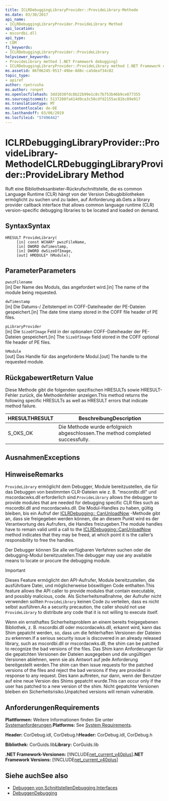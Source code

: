 ```yaml
---
title: ICLRDebuggingLibraryProvider::ProvideLibrary-Methode
ms.date: 03/30/2017
api_name:
- ICLRDebuggingLibraryProvider.ProvideLibrary Method
api_location:
- mscordbi.dll
api_type:
- COM
f1_keywords:
- ICLRDebuggingLibraryProvider::ProvideLibrary
helpviewer_keywords:
- ProvideLibrary method [.NET Framework debugging]
- ICLRDebuggingLibraryProvider::ProvideLibrary method [.NET Framework debugging]
ms.assetid: 86f06245-9517-49be-8d8c-ca5deaf34c02
topic_type:
- apiref
author: rpetrusha
ms.author: ronpet
ms.openlocfilehash: 3dd1038fdc8b22b99e1c8c7b753b46b9ce877355
ms.sourcegitcommit: 5137208fa414d9ca3c58cdfd2155ac81bc89e917
ms.translationtype: MT
ms.contentlocale: de-DE
ms.lasthandoff: 03/06/2019
ms.locfileid: "57496442"
---
```

# <a name="iclrdebugginglibraryproviderprovidelibrary-method"></a><span data-ttu-id="43ec8-102">ICLRDebuggingLibraryProvider::ProvideLibrary-Methode</span><span class="sxs-lookup"><span data-stu-id="43ec8-102">ICLRDebuggingLibraryProvider::ProvideLibrary Method</span></span>
<span data-ttu-id="43ec8-103">Ruft eine Bibliotheksanbieter-Rückrufschnittstelle, die es common Language Runtime (CLR) hängt von der Version Debugbibliotheken ermöglicht zu suchen und zu laden, auf Anforderung ab.</span><span class="sxs-lookup"><span data-stu-id="43ec8-103">Gets a library provider callback interface that allows common language runtime (CLR) version-specific debugging libraries to be located and loaded on demand.</span></span>  
  
## <a name="syntax"></a><span data-ttu-id="43ec8-104">Syntax</span><span class="sxs-lookup"><span data-stu-id="43ec8-104">Syntax</span></span>  
  
```  
HRESULT ProvideLibrary(  
     [in] const WCHAR* pwszFileName,  
     [in] DWORD dwTimestamp,  
     [in] DWORD dwSizeOfImage,  
     [out] HMODULE* hModule);  
```  
  
## <a name="parameters"></a><span data-ttu-id="43ec8-105">Parameter</span><span class="sxs-lookup"><span data-stu-id="43ec8-105">Parameters</span></span>  
 `pwszFilename`  
 <span data-ttu-id="43ec8-106">[in] Der Name des Moduls, das angefordert wird.</span><span class="sxs-lookup"><span data-stu-id="43ec8-106">[in] The name of the module being requested.</span></span>  
  
 `dwTimestamp`  
 <span data-ttu-id="43ec8-107">[in] Die Datums-/ Zeitstempel im COFF-Dateiheader der PE-Dateien gespeichert.</span><span class="sxs-lookup"><span data-stu-id="43ec8-107">[in] The date time stamp stored in the COFF file header of PE files.</span></span>  
  
 `pLibraryProvider`  
 <span data-ttu-id="43ec8-108">[in] Die `SizeOfImage` Feld in der optionalen COFF-Dateiheader der PE-Dateien gespeichert.</span><span class="sxs-lookup"><span data-stu-id="43ec8-108">[in] The `SizeOfImage` field stored in the COFF optional file header of PE files.</span></span>  
  
 `hModule`  
 <span data-ttu-id="43ec8-109">[out] Das Handle für das angeforderte Modul.</span><span class="sxs-lookup"><span data-stu-id="43ec8-109">[out] The handle to the requested module.</span></span>  
  
## <a name="return-value"></a><span data-ttu-id="43ec8-110">Rückgabewert</span><span class="sxs-lookup"><span data-stu-id="43ec8-110">Return Value</span></span>  
 <span data-ttu-id="43ec8-111">Diese Methode gibt die folgenden spezifischen HRESULTs sowie HRESULT-Fehler zurück, die Methodenfehler anzeigen.</span><span class="sxs-lookup"><span data-stu-id="43ec8-111">This method returns the following specific HRESULTs as well as HRESULT errors that indicate method failure.</span></span>  
  
|<span data-ttu-id="43ec8-112">HRESULT</span><span class="sxs-lookup"><span data-stu-id="43ec8-112">HRESULT</span></span>|<span data-ttu-id="43ec8-113">Beschreibung</span><span class="sxs-lookup"><span data-stu-id="43ec8-113">Description</span></span>|  
|-------------|-----------------|  
|<span data-ttu-id="43ec8-114">S_OK</span><span class="sxs-lookup"><span data-stu-id="43ec8-114">S_OK</span></span>|<span data-ttu-id="43ec8-115">Die Methode wurde erfolgreich abgeschlossen.</span><span class="sxs-lookup"><span data-stu-id="43ec8-115">The method completed successfully.</span></span>|  
  
## <a name="exceptions"></a><span data-ttu-id="43ec8-116">Ausnahmen</span><span class="sxs-lookup"><span data-stu-id="43ec8-116">Exceptions</span></span>  
  
## <a name="remarks"></a><span data-ttu-id="43ec8-117">Hinweise</span><span class="sxs-lookup"><span data-stu-id="43ec8-117">Remarks</span></span>  
 <span data-ttu-id="43ec8-118">`ProvideLibrary` ermöglicht dem Debugger, Module bereitzustellen, die für das Debuggen von bestimmten CLR-Dateien wie z. B. "mscordbi.dll" und mscordacwks.dll erforderlich sind.</span><span class="sxs-lookup"><span data-stu-id="43ec8-118">`ProvideLibrary` allows the debugger to provide modules that are needed for debugging specific CLR files such as mscordbi.dll and mscordacwks.dll.</span></span> <span data-ttu-id="43ec8-119">Die Modul-Handles zu haben, gültig bleiben, bis ein Aufruf der [ICLRDebugging:: CanUnloadNow](../../../../docs/framework/unmanaged-api/debugging/iclrdebugging-canunloadnow-method.md) -Methode gibt an, dass sie freigegeben werden können, die an diesem Punkt wird es der Verantwortung des Aufrufers, die Handles freizugeben.</span><span class="sxs-lookup"><span data-stu-id="43ec8-119">The module handles have to remain valid until a call to the [ICLRDebugging::CanUnloadNow](../../../../docs/framework/unmanaged-api/debugging/iclrdebugging-canunloadnow-method.md) method indicates that they may be freed, at which point it is the caller’s responsibility to free the handles.</span></span>  
  
 <span data-ttu-id="43ec8-120">Der Debugger können Sie alle verfügbaren Verfahren suchen oder die debugging-Modul bereitzustellen.</span><span class="sxs-lookup"><span data-stu-id="43ec8-120">The debugger may use any available means to locate or procure the debugging module.</span></span>  
  
> [!IMPORTANT]
>  <span data-ttu-id="43ec8-121">Dieses Feature ermöglicht den API-Aufrufer, Module bereitzustellen, die ausführbare Datei, und möglicherweise böswilligen Code enthalten.</span><span class="sxs-lookup"><span data-stu-id="43ec8-121">This feature allows the API caller to provide modules that contain executable, and possibly malicious, code.</span></span> <span data-ttu-id="43ec8-122">Als Sicherheitsmaßnahme, der Aufrufer nicht verwenden sollten `ProvideLibrary` keinen Code zu verteilen, dass es nicht selbst ausführen.</span><span class="sxs-lookup"><span data-stu-id="43ec8-122">As a security precaution, the caller should not use `ProvideLibrary` to distribute any code that it is not willing to execute itself.</span></span>  
>   
>  <span data-ttu-id="43ec8-123">Wenn ein ernsthaftes Sicherheitsproblem an einem bereits freigegebenen Bibliothek, z. B. mscordbi.dll oder mscordacwks.dll, erkannt wird, kann das Shim gepatcht werden, so, dass um die fehlerhaften Versionen der Dateien zu erkennen.</span><span class="sxs-lookup"><span data-stu-id="43ec8-123">If a serious security issue is discovered in an already released library, such as mscordbi.dll or mscordacwks.dll, the shim can be patched to recognize the bad versions of the files.</span></span> <span data-ttu-id="43ec8-124">Das Shim kann Anforderungen für die gepatchten Versionen der Dateien ausgegeben und die ungültigen Versionen ablehnen, wenn sie als Antwort auf jede Anforderung bereitgestellt werden.</span><span class="sxs-lookup"><span data-stu-id="43ec8-124">The shim can then issue requests for the patched versions of the files and reject the bad versions if they are provided in response to any request.</span></span> <span data-ttu-id="43ec8-125">Dies kann auftreten, nur dann, wenn der Benutzer auf eine neue Version des Shims gepatcht wurde.</span><span class="sxs-lookup"><span data-stu-id="43ec8-125">This can occur only if the user has patched to a new version of the shim.</span></span> <span data-ttu-id="43ec8-126">Nicht gepatchte Versionen bleiben ein Sicherheitsrisiko.</span><span class="sxs-lookup"><span data-stu-id="43ec8-126">Unpatched versions will remain vulnerable.</span></span>  
  
## <a name="requirements"></a><span data-ttu-id="43ec8-127">Anforderungen</span><span class="sxs-lookup"><span data-stu-id="43ec8-127">Requirements</span></span>  
 <span data-ttu-id="43ec8-128">**Plattformen:** Weitere Informationen finden Sie unter [Systemanforderungen](../../../../docs/framework/get-started/system-requirements.md).</span><span class="sxs-lookup"><span data-stu-id="43ec8-128">**Platforms:** See [System Requirements](../../../../docs/framework/get-started/system-requirements.md).</span></span>  
  
 <span data-ttu-id="43ec8-129">**Header:** CorDebug.idl, CorDebug.h</span><span class="sxs-lookup"><span data-stu-id="43ec8-129">**Header:** CorDebug.idl, CorDebug.h</span></span>  
  
 <span data-ttu-id="43ec8-130">**Bibliothek:** CorGuids.lib</span><span class="sxs-lookup"><span data-stu-id="43ec8-130">**Library:** CorGuids.lib</span></span>  
  
 <span data-ttu-id="43ec8-131">**.NET Framework-Versionen:** [!INCLUDE[net_current_v40plus](../../../../includes/net-current-v40plus-md.md)]</span><span class="sxs-lookup"><span data-stu-id="43ec8-131">**.NET Framework Versions:** [!INCLUDE[net_current_v40plus](../../../../includes/net-current-v40plus-md.md)]</span></span>  
  
## <a name="see-also"></a><span data-ttu-id="43ec8-132">Siehe auch</span><span class="sxs-lookup"><span data-stu-id="43ec8-132">See also</span></span>
- [<span data-ttu-id="43ec8-133">Debuggen von Schnittstellen</span><span class="sxs-lookup"><span data-stu-id="43ec8-133">Debugging Interfaces</span></span>](../../../../docs/framework/unmanaged-api/debugging/debugging-interfaces.md)
- [<span data-ttu-id="43ec8-134">Debuggen</span><span class="sxs-lookup"><span data-stu-id="43ec8-134">Debugging</span></span>](../../../../docs/framework/unmanaged-api/debugging/index.md)
